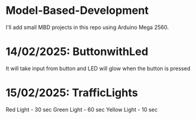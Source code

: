 # Model-Based-Development
I'll add small MBD projects in this repo using Arduino Mega 2560.
# 14/02/2025: ButtonwithLed
It will take input from button and LED will glow when the button is pressed
# 15/02/2025: TrafficLights
Red Light - 30 sec
Green Light - 60 sec
Yellow Light - 10 sec
